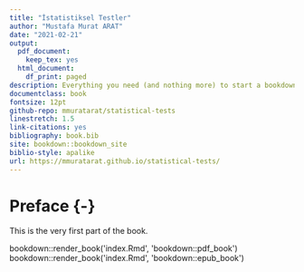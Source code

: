```yaml
--- 
title: "İstatistiksel Testler"
author: "Mustafa Murat ARAT"
date: "2021-02-21"
output:
  pdf_document:
    keep_tex: yes
  html_document:
    df_print: paged
description: Everything you need (and nothing more) to start a bookdown book.
documentclass: book
fontsize: 12pt
github-repo: mmuratarat/statistical-tests
linestretch: 1.5
link-citations: yes
bibliography: book.bib
site: bookdown::bookdown_site
biblio-style: apalike
url: https://mmuratarat.github.io/statistical-tests/
---
```


# Preface {-}

This is the very first part of the book.

bookdown::render_book('index.Rmd', 'bookdown::pdf_book')
bookdown::render_book('index.Rmd', 'bookdown::epub_book')

